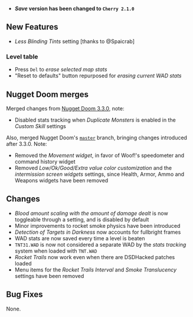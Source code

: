 - **_Save_ version has been changed to `Cherry 2.1.0`**

## New Features

- _Less Blinding Tints_ setting [thanks to @Spaicrab]

### Level table

- Press `Del` to _erase selected map stats_
- "Reset to defaults" button repurposed for _erasing current WAD stats_

## Nugget Doom merges

Merged changes from [Nugget Doom 3.3.0](https://github.com/MrAlaux/Nugget-Doom/releases/tag/nugget-doom-3.3.0), note:
- Disabled stats tracking when _Duplicate Monsters_ is enabled in the _Custom Skill_ settings

Also, merged Nugget Doom's [`master`](https://github.com/MrAlaux/Nugget-Doom/tree/master) branch, bringing changes introduced after 3.3.0. Note:
- Removed the _Movement widget_, in favor of Woof!'s speedometer and command history widget
- Removed _Low/Ok/Good/Extra value color customization_ and the _intermission screen widgets_ settings, since Health, Armor, Ammo and Weapons widgets have been removed

## Changes

- _Blood amount scaling with the amount of damage dealt_ is now toggleable through a setting, and is disabled by default
- Minor improvements to rocket smoke physics have been introduced
- _Detection of Targets in Darkness_ now accounts for fullbright frames
- WAD stats are now saved every time a level is beaten
- `TNT31.WAD` is now not considered a separate WAD by the _stats tracking_ system when loaded with `TNT.WAD`
- _Rocket Trails_ now work even when there are DSDHacked patches loaded
- Menu items for the _Rocket Trails Interval_ and _Smoke Translucency_ settings have been removed

## Bug Fixes

None.